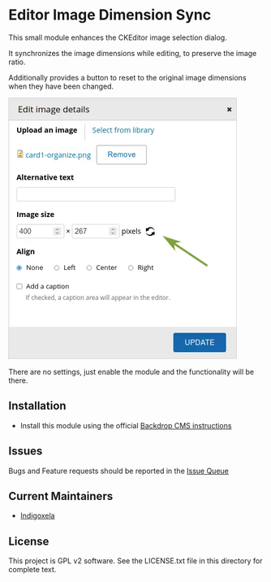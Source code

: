 # Editor Image Dimension Sync

This small module enhances the CKEditor image selection dialog.

It synchronizes the image dimensions while editing, to preserve the image ratio.

Additionally provides a button to reset to the original image dimensions when
 they have been changed.

![Dialog screenshot](https://raw.githubusercontent.com/backdrop-contrib/editorimgdimensionsync/1.x-1.x/screenshots/dialog-screenshot.webp)

There are no settings, just enable the module and the functionality will be
there.

## Installation

- Install this module using the official 
  [Backdrop CMS instructions](https://docs.backdropcms.org/documentation/extend-with-modules)

## Issues

Bugs and Feature requests should be reported in the 
 [Issue Queue](https://github.com/backdrop-contrib/editorimgdimensionsync/issues)

## Current Maintainers

- [Indigoxela](https://github.com/indigoxela)

## License

This project is GPL v2 software. See the LICENSE.txt file in this directory for complete text.
